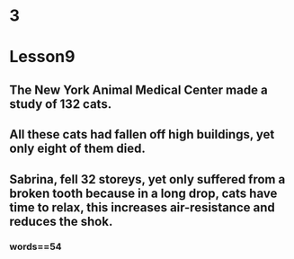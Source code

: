 # 3
# Lesson9
## The New York Animal Medical Center made a study of 132 cats.
## All these cats had fallen off high buildings, yet only eight of them died.
## Sabrina, fell 32 storeys, yet only suffered from a broken tooth because in a long drop, cats have time to relax, this increases air-resistance and reduces the  shok.
### words==54